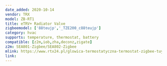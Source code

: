 ```yaml
---
date_added: 2020-10-14
vendor: TRX
model: ZB-RT1
title: eTRV+ Radiator Valve
zigbeemodel: ['88teujp','_TZE200_c88teujp']
category: hvac
supports: temperature, thermostat, battery
compatible: [z2m,iob,zha,deconz,zigate]
z2m: SEA801-Zigbee/SEA802-Zigbee
mlink: https://www.rtx24.pl/glowica-termostatyczna-termostat-zigbee-tuya-smart-p-434.html
link: 
---
```

